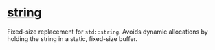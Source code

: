 # [string](string.hpp)

Fixed-size replacement for `std::string`. Avoids dynamic allocations by holding the string in a static, fixed-size buffer.